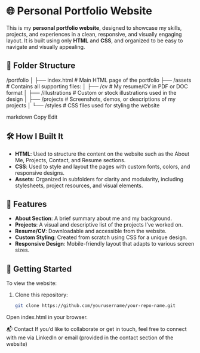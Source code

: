 # 🌐 Personal Portfolio Website

This is my **personal portfolio website**, designed to showcase my skills, projects, and experiences in a clean, responsive, and visually engaging layout. It is built using only **HTML** and **CSS**, and organized to be easy to navigate and visually appealing.

## 📁 Folder Structure

/portfolio
│
├── index.html # Main HTML page of the portfolio
├── /assets # Contains all supporting files:
│ ├── /cv # My resume/CV in PDF or DOC format
│ ├── /illustrations # Custom or stock illustrations used in the design
│ ├── /projects # Screenshots, demos, or descriptions of my projects
│ └── /styles # CSS files used for styling the website

markdown
Copy
Edit

## 🛠️ How I Built It

- **HTML**: Used to structure the content on the website such as the About Me, Projects, Contact, and Resume sections.
- **CSS**: Used to style and layout the pages with custom fonts, colors, and responsive designs.
- **Assets**: Organized in subfolders for clarity and modularity, including stylesheets, project resources, and visual elements.

## 🎯 Features

- **About Section**: A brief summary about me and my background.
- **Projects**: A visual and descriptive list of the projects I’ve worked on.
- **Resume/CV**: Downloadable and accessible from the website.
- **Custom Styling**: Created from scratch using CSS for a unique design.
- **Responsive Design**: Mobile-friendly layout that adapts to various screen sizes.

## 🚀 Getting Started

To view the website:

1. Clone this repository:
   ```bash
   git clone https://github.com/yourusername/your-repo-name.git
Open index.html in your browser.

📬 Contact
If you’d like to collaborate or get in touch, feel free to connect with me via LinkedIn or email (provided in the contact section of the website)
